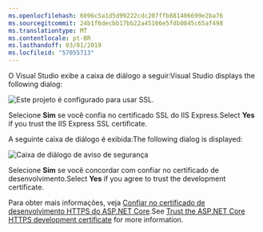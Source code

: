 ```yaml
---
ms.openlocfilehash: 6096c5a1d5d99222cdc207ffb881406699e2ba76
ms.sourcegitcommit: 24b1f6decbb17bb22a45166e5fdb0845c65af498
ms.translationtype: MT
ms.contentlocale: pt-BR
ms.lasthandoff: 03/01/2019
ms.locfileid: "57055713"
---
```


<span data-ttu-id="ce5d8-101">O Visual Studio exibe a caixa de diálogo a seguir:</span><span class="sxs-lookup"><span data-stu-id="ce5d8-101">Visual Studio displays the following dialog:</span></span>

![Este projeto é configurado para usar SSL.](~/getting-started/_static/trustCert.png)

<span data-ttu-id="ce5d8-105">Selecione **Sim** se você confia no certificado SSL do IIS Express.</span><span class="sxs-lookup"><span data-stu-id="ce5d8-105">Select **Yes** if you trust the IIS Express SSL certificate.</span></span>

<span data-ttu-id="ce5d8-106">A seguinte caixa de diálogo é exibida:</span><span class="sxs-lookup"><span data-stu-id="ce5d8-106">The following dialog is displayed:</span></span>

![Caixa de diálogo de aviso de segurança](~/getting-started/_static/cert.png)

<span data-ttu-id="ce5d8-108">Selecione **Sim** se você concordar com confiar no certificado de desenvolvimento.</span><span class="sxs-lookup"><span data-stu-id="ce5d8-108">Select **Yes** if you agree to trust the development certificate.</span></span>

<span data-ttu-id="ce5d8-109">Para obter mais informações, veja [Confiar no certificado de desenvolvimento HTTPS do ASP.NET Core](xref:security/enforcing-ssl#trust-the-aspnet-core-https-development-certificate-on-windows-and-macos).</span><span class="sxs-lookup"><span data-stu-id="ce5d8-109">See [Trust the ASP.NET Core HTTPS development certificate](xref:security/enforcing-ssl#trust-the-aspnet-core-https-development-certificate-on-windows-and-macos) for more information.</span></span>